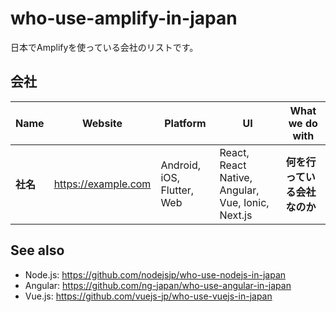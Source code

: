 # who-use-amplify-in-japan
日本でAmplifyを使っている会社のリストです。

## 会社

Name | Website  | Platform | UI | What we do with 
------------ | ------- | ------- | ------- | -------
**社名** | https://example.com | Android, iOS, Flutter, Web | React, React Native, Angular, Vue, Ionic, Next.js | **何を行っている会社なのか** 

## See also
+ Node.js: https://github.com/nodejsjp/who-use-nodejs-in-japan
+ Angular: https://github.com/ng-japan/who-use-angular-in-japan
+ Vue.js: https://github.com/vuejs-jp/who-use-vuejs-in-japan
